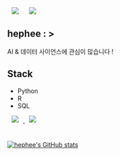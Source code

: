 <div>
    <img 
        src="https://hits.seeyoufarm.com/api/count/incr/badge.svg?url=https%3A%2F%2Fgithub.com%2FAlpoxDev"
        style="height : auto; margin-left : 10px; margin-right : 10px;"/>
    <img 
        src="https://img.shields.io/github/followers/hephee?label=hephee%20Followers&style=social"
        style="height : auto; margin-left : 10px; margin-right : 10px;"/>
</div>

## hephee : >

AI & 데이터 사이언스에 관심이 많습니다 !

## Stack

- Python
- R
- SQL

<a href="https://instagram.com/eunhee_kkim">
    <img 
        src="http://img.shields.io/badge/-Instagram-black?style=flat&logo=Instagram&link=https://instagram.com/alpox.dev/"
        style="height : auto; margin-left : 10px; margin-right : 10px;"/>
</a>
<a href="https://eh22.tistory.com">
    <img 
        src="http://img.shields.io/badge/-Tech%20Blog-655ced?style=flat&logo=github&link=https://alpox.kr"
        style="height : auto; margin-left : 10px; margin-right : 10px;"/>
</a>

#

[![hephee's GitHub stats](https://github-readme-stats.vercel.app/api?username=hephee)](https://github.com/hephee/github-readme-stats)
